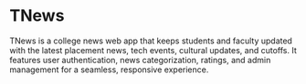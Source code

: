 # TNews
TNews is a college news web app that keeps students and faculty updated with the latest placement news, tech events, cultural updates, and cutoffs. It features user authentication, news categorization, ratings, and admin management for a seamless, responsive experience.
